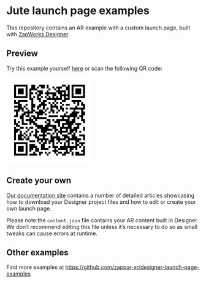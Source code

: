 # Jute launch page examples

This repository contains an AR example with a custom launch page, built with [ZapWorks Designer](https://zap.works/designer/).

## Preview

Try this example yourself [here](https://zappar-xr.github.io/designer-launch-page-examples-wines/) or scan the following QR code:

![Preview QR Code"](preview-qr-code.png)

## Create your own

[Our documentation site](https://docs.zap.works/designer/getting-started/) contains a number of detailed articles showcasing how to download your Designer project files and how to edit or create your own launch page.

Please note:the `content.json` file contains your AR content built in Designer. We don’t recommend editing this file unless it’s necessary to do so as small tweaks can cause errors at runtime. 

## Other examples

Find more examples at https://github.com/zappar-xr/designer-launch-page-examples
